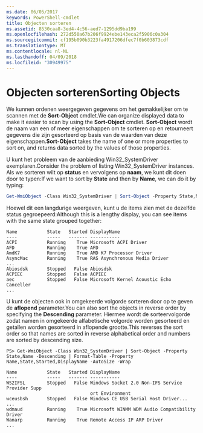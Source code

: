 ```yaml
---
ms.date: 06/05/2017
keywords: PowerShell-cmdlet
title: Objecten sorteren
ms.assetid: 8530caa8-3ed4-4c56-aed7-1295dd9ba199
ms.openlocfilehash: 272d550a67b206f9924ebe143eca2f5906c0a304
ms.sourcegitcommit: cf195b090b3223fa4917206dfec7f0b603873cdf
ms.translationtype: MT
ms.contentlocale: nl-NL
ms.lasthandoff: 04/09/2018
ms.locfileid: "30949975"
---
```

# <a name="sorting-objects"></a><span data-ttu-id="8236d-103">Objecten sorteren</span><span class="sxs-lookup"><span data-stu-id="8236d-103">Sorting Objects</span></span>

<span data-ttu-id="8236d-104">We kunnen ordenen weergegeven gegevens om het gemakkelijker om te scannen met de **Sort-Object** cmdlet.</span><span class="sxs-lookup"><span data-stu-id="8236d-104">We can organize displayed data to make it easier to scan by using the **Sort-Object** cmdlet.</span></span> <span data-ttu-id="8236d-105">**Sort-Object** wordt de naam van een of meer eigenschappen om te sorteren op en retourneert gegevens die zijn gesorteerd op basis van de waarden van deze eigenschappen.</span><span class="sxs-lookup"><span data-stu-id="8236d-105">**Sort-Object** takes the name of one or more properties to sort on, and returns data sorted by the values of those properties.</span></span>

<span data-ttu-id="8236d-106">U kunt het probleem van de aanbieding Win32_SystemDriver exemplaren.</span><span class="sxs-lookup"><span data-stu-id="8236d-106">Consider the problem of listing Win32_SystemDriver instances.</span></span> <span data-ttu-id="8236d-107">Als we sorteren wilt op **status** en vervolgens op **naam**, we kunt dit doen door te typen:</span><span class="sxs-lookup"><span data-stu-id="8236d-107">If we want to sort by **State** and then by **Name**, we can do it by typing:</span></span>

```powershell
Get-WmiObject -Class Win32_SystemDriver | Sort-Object -Property State,Name | Format-Table -Property Name,State,Started,DisplayName -AutoSize -Wrap
```

<span data-ttu-id="8236d-108">Hoewel dit een langdurige weergeven, kunt u de items zien met de dezelfde status gegroepeerd:</span><span class="sxs-lookup"><span data-stu-id="8236d-108">Although this is a lengthy display, you can see items with the same state grouped together:</span></span>

```output
Name           State   Started DisplayName
----           -----   ------- -----------
ACPI           Running    True Microsoft ACPI Driver
AFD            Running    True AFD
AmdK7          Running    True AMD K7 Processor Driver
AsyncMac       Running    True RAS Asynchronous Media Driver
...
Abiosdsk       Stopped   False Abiosdsk
ACPIEC         Stopped   False ACPIEC
aec            Stopped   False Microsoft Kernel Acoustic Echo Canceller
...
```

<span data-ttu-id="8236d-109">U kunt de objecten ook in omgekeerde volgorde sorteren door op te geven de **aflopend** parameter.</span><span class="sxs-lookup"><span data-stu-id="8236d-109">You can also sort the objects in reverse order by specifying the **Descending** parameter.</span></span> <span data-ttu-id="8236d-110">Hiermee wordt de sorteervolgorde zodat namen in omgekeerde alfabetische volgorde worden gesorteerd en getallen worden gesorteerd in aflopende grootte.</span><span class="sxs-lookup"><span data-stu-id="8236d-110">This reverses the sort order so that names are sorted in reverse alphabetical order and numbers are sorted by descending size.</span></span>

```
PS> Get-WmiObject -Class Win32_SystemDriver | Sort-Object -Property State,Name -Descending | Format-Table -Property Name,State,Started,DisplayName -AutoSize -Wrap

Name           State   Started DisplayName
----           -----   ------- -----------
WS2IFSL        Stopped   False Windows Socket 2.0 Non-IFS Service Provider Supp
                               ort Environment
wceusbsh       Stopped   False Windows CE USB Serial Host Driver...
...
wdmaud         Running    True Microsoft WINMM WDM Audio Compatibility Driver
Wanarp         Running    True Remote Access IP ARP Driver
...
```